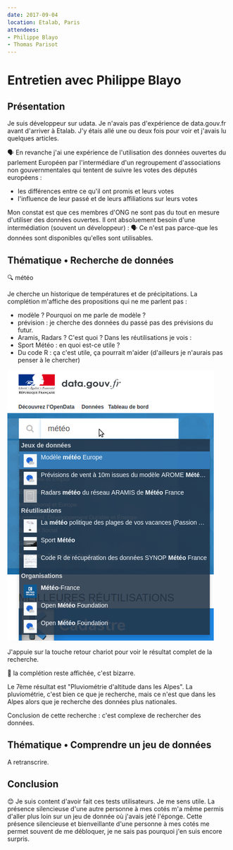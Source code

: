 ```yaml
---
date: 2017-09-04
location: Etalab, Paris
attendees:
- Philippe Blayo
- Thomas Parisot
---
```


# Entretien avec Philippe Blayo

## Présentation

Je suis développeur sur udata. Je n'avais pas d'expérience de data.gouv.fr avant d'arriver à Etalab. J'y étais allé une ou deux fois pour voir et j'avais lu quelques articles.

🗣 En revanche j'ai une expérience de l'utilisation des données ouvertes du parlement Européen par l'intermédiare d'un regroupement d'associations non gouvernmentales qui tentent de suivre les votes des députés européens :
- les différences entre ce qu'il ont promis et leurs votes
- l'influence de leur passé et de leurs affiliations sur leurs votes

Mon constat est que ces membres d'ONG ne sont pas du tout en mesure d'utiliser des données ouvertes. Il ont absoluement besoin d'une intermédiation (souvent un développeur) :
🗣 Ce n'est pas parce-que les données sont disponibles qu'elles sont utilisables.

## Thématique • Recherche de données

🔍 météo

Je cherche un historique de températures et de précipitations.
La complétion m'affiche des propositions qui ne me parlent pas :
- modèle ? Pourquoi on me parle de modèle ?
- prévision : je cherche des données du passé pas des prévisions du futur.
- Aramis, Radars ? C'est quoi ?
Dans les réutilisations je vois :
- Sport Météo : en quoi est-ce utile ?
- Du code R : ça c'est utile, ça pourrait m'aider (d'ailleurs je n'aurais pas penser à le chercher)


![](recherche-meteo.png)

J'appuie sur la touche retour chariot pour voir le résultat complet de la recherche.

🤔 la complétion reste affichée, c'est bizarre.

Le 7ème résultat est "Pluviométrie d'altitude dans les Alpes". La pluviométrie, c'est bien ce que je recherche, mais ce n'est que dans les Alpes alors que je recherche des données plus nationales.

Conclusion de cette recherche : c'est complexe de rechercher des données.


## Thématique • Comprendre un jeu de données

A retranscrire.

## Conclusion

😊 Je suis content d'avoir fait ces tests utilisateurs. Je me sens utile. La présence silencieuse d'une autre personne à mes cotés m'a même permis d'aller plus loin sur un jeu de donnée où j'avais jeté l'éponge. Cette présence silencieuse et bienveillante d'une personne à mes cotés me permet souvent de me débloquer, je ne sais pas pourquoi j'en suis encore surpris.
